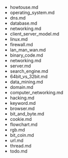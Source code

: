 - howtouse.md
- operating_system.md
- dns.md
- database.md
- networking.md
- client_server_model.md
- linux.md
- firewall.md
- lan_man_wan.md
- binary_code.md
- networking.md
- server.md
- search_engine.md
- 64bit_vs_32bit.md
- data_mining.md
- domain.md
- computer_networking.md
- hacking.md
- keyword.md
- browser.md
- bit_and_byte.md
- cookie.md
- flowchart.md
- rgb.md
- bit_coin.md
- url.md
- thread.md
- todo.md

